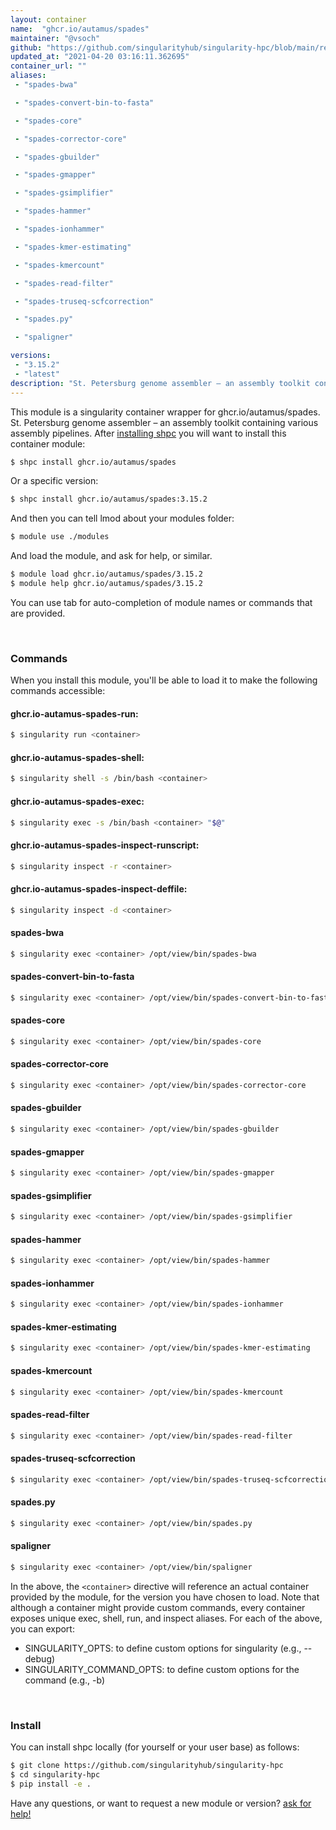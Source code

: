 ```yaml
---
layout: container
name:  "ghcr.io/autamus/spades"
maintainer: "@vsoch"
github: "https://github.com/singularityhub/singularity-hpc/blob/main/registry/ghcr.io/autamus/spades/container.yaml"
updated_at: "2021-04-20 03:16:11.362695"
container_url: ""
aliases:
 - "spades-bwa"

 - "spades-convert-bin-to-fasta"

 - "spades-core"

 - "spades-corrector-core"

 - "spades-gbuilder"

 - "spades-gmapper"

 - "spades-gsimplifier"

 - "spades-hammer"

 - "spades-ionhammer"

 - "spades-kmer-estimating"

 - "spades-kmercount"

 - "spades-read-filter"

 - "spades-truseq-scfcorrection"

 - "spades.py"

 - "spaligner"

versions:
 - "3.15.2"
 - "latest"
description: "St. Petersburg genome assembler – an assembly toolkit containing various assembly pipelines."
---
```


This module is a singularity container wrapper for ghcr.io/autamus/spades.
St. Petersburg genome assembler – an assembly toolkit containing various assembly pipelines.
After [installing shpc](#install) you will want to install this container module:

```bash
$ shpc install ghcr.io/autamus/spades
```

Or a specific version:

```bash
$ shpc install ghcr.io/autamus/spades:3.15.2
```

And then you can tell lmod about your modules folder:

```bash
$ module use ./modules
```

And load the module, and ask for help, or similar.

```bash
$ module load ghcr.io/autamus/spades/3.15.2
$ module help ghcr.io/autamus/spades/3.15.2
```

You can use tab for auto-completion of module names or commands that are provided.

<br>

### Commands

When you install this module, you'll be able to load it to make the following commands accessible:

#### ghcr.io-autamus-spades-run:

```bash
$ singularity run <container>
```

#### ghcr.io-autamus-spades-shell:

```bash
$ singularity shell -s /bin/bash <container>
```

#### ghcr.io-autamus-spades-exec:

```bash
$ singularity exec -s /bin/bash <container> "$@"
```

#### ghcr.io-autamus-spades-inspect-runscript:

```bash
$ singularity inspect -r <container>
```

#### ghcr.io-autamus-spades-inspect-deffile:

```bash
$ singularity inspect -d <container>
```


#### spades-bwa
       
```bash
$ singularity exec <container> /opt/view/bin/spades-bwa
```


#### spades-convert-bin-to-fasta
       
```bash
$ singularity exec <container> /opt/view/bin/spades-convert-bin-to-fasta
```


#### spades-core
       
```bash
$ singularity exec <container> /opt/view/bin/spades-core
```


#### spades-corrector-core
       
```bash
$ singularity exec <container> /opt/view/bin/spades-corrector-core
```


#### spades-gbuilder
       
```bash
$ singularity exec <container> /opt/view/bin/spades-gbuilder
```


#### spades-gmapper
       
```bash
$ singularity exec <container> /opt/view/bin/spades-gmapper
```


#### spades-gsimplifier
       
```bash
$ singularity exec <container> /opt/view/bin/spades-gsimplifier
```


#### spades-hammer
       
```bash
$ singularity exec <container> /opt/view/bin/spades-hammer
```


#### spades-ionhammer
       
```bash
$ singularity exec <container> /opt/view/bin/spades-ionhammer
```


#### spades-kmer-estimating
       
```bash
$ singularity exec <container> /opt/view/bin/spades-kmer-estimating
```


#### spades-kmercount
       
```bash
$ singularity exec <container> /opt/view/bin/spades-kmercount
```


#### spades-read-filter
       
```bash
$ singularity exec <container> /opt/view/bin/spades-read-filter
```


#### spades-truseq-scfcorrection
       
```bash
$ singularity exec <container> /opt/view/bin/spades-truseq-scfcorrection
```


#### spades.py
       
```bash
$ singularity exec <container> /opt/view/bin/spades.py
```


#### spaligner
       
```bash
$ singularity exec <container> /opt/view/bin/spaligner
```



In the above, the `<container>` directive will reference an actual container provided
by the module, for the version you have chosen to load. Note that although a container
might provide custom commands, every container exposes unique exec, shell, run, and
inspect aliases. For each of the above, you can export:

 - SINGULARITY_OPTS: to define custom options for singularity (e.g., --debug)
 - SINGULARITY_COMMAND_OPTS: to define custom options for the command (e.g., -b)

<br>
  
### Install

You can install shpc locally (for yourself or your user base) as follows:

```bash
$ git clone https://github.com/singularityhub/singularity-hpc
$ cd singularity-hpc
$ pip install -e .
```

Have any questions, or want to request a new module or version? [ask for help!](https://github.com/singularityhub/singularity-hpc/issues)